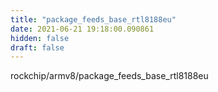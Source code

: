 ```yaml
---
title: "package_feeds_base_rtl8188eu"
date: 2021-06-21 19:18:00.090861
hidden: false
draft: false
---
```


rockchip/armv8/package_feeds_base_rtl8188eu

